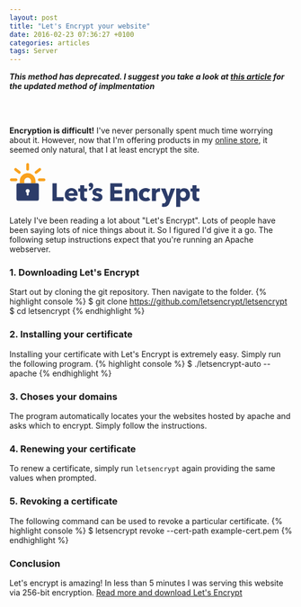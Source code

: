 ```yaml
---
layout: post
title: "Let's Encrypt your website"
date: 2016-02-23 07:36:27 +0100
categories: articles
tags: Server
---
```



_**This method has deprecated. I suggest you take a look at [this article](https://www.digitalocean.com/community/tutorials/how-to-secure-apache-with-let-s-encrypt-on-ubuntu-16-04) for the updated method of implmentation**_

<br><br>

**Encryption is difficult!** I've never personally spent much time worrying about it. However, now that I'm offering products in my [online store](https://tristanwhite.info/store/), it seemed only natural, that I at least encrypt the site.



<?xml version="1.0"?>
<svg width="339" height="81" xmlns="http://www.w3.org/2000/svg" xmlns:svg="http://www.w3.org/2000/svg">
 <g>
  <title>Layer 1</title>
  <g id="svg_1">
   <g id="svg_2">
    <g id="svg_3">
     <path id="svg_4" d="m76.621002,68.878998l0,-31.406998l7.629997,0l0,24.796997l12.153999,0l0,6.609001l-19.783997,0l0,0.000999z" fill="#2C3C69"/>
     <path id="svg_5" d="m121.546997,58.098999c0,0.295998 0,0.592003 0,0.888s-0.014999,0.576004 -0.043991,0.843002l-16.013008,0c0.059006,0.620995 0.244003,1.182999 0.555,1.685997s0.709999,0.938004 1.196999,1.308998c0.488007,0.370003 1.035004,0.658005 1.642006,0.864006c0.604996,0.208 1.233994,0.310997 1.884995,0.310997c1.153,0 2.130005,-0.213997 2.928001,-0.642998c0.799004,-0.429001 1.449005,-0.983002 1.952003,-1.664001l5.056992,3.194c-1.034988,1.507996 -2.401993,2.668999 -4.102997,3.482002c-1.700996,0.811996 -3.675995,1.219994 -5.921997,1.219994c-1.656998,0 -3.223999,-0.259995 -4.702003,-0.775993c-1.478996,-0.518005 -2.771996,-1.271004 -3.881996,-2.263c-1.108002,-0.990005 -1.981003,-2.210007 -2.616997,-3.659004s-0.953003,-3.104996 -0.953003,-4.969002c0,-1.802994 0.309998,-3.437996 0.931,-4.900997s1.463997,-2.706001 2.528999,-3.726002c1.064003,-1.021 2.32,-1.811996 3.771004,-2.373997c1.447998,-0.561001 3.015999,-0.843002 4.700996,-0.843002c1.625999,0 3.120003,0.274002 4.480003,0.820999s2.528,1.338001 3.504997,2.373001c0.975998,1.035 1.735992,2.292 2.283997,3.771c0.546005,1.478001 0.819,3.165001 0.819,5.056zm-6.697998,-2.794998c0,-1.153 -0.362,-2.144001 -1.086998,-2.972c-0.724998,-0.827 -1.812004,-1.242001 -3.260002,-1.242001c-0.709999,0 -1.360001,0.111 -1.951996,0.333s-1.108002,0.525002 -1.553001,0.909c-0.443001,0.384998 -0.798004,0.835999 -1.064003,1.354c-0.265999,0.517998 -0.414001,1.057999 -0.443001,1.618l9.359001,0z" fill="#2C3C69"/>
     <path id="svg_6" d="m133.167999,52.200001l0,8.461002c0,1.038994 0.199997,1.816994 0.600006,2.337997c0.397995,0.519997 1.11499,0.778 2.151001,0.778c0.353989,0 0.730988,-0.028 1.130997,-0.088997c0.399002,-0.059006 0.731003,-0.147003 0.998001,-0.266006l0.088989,5.323006c-0.502991,0.176994 -1.138992,0.332001 -1.906998,0.465996c-0.769989,0.133003 -1.537994,0.199005 -2.306992,0.199005c-1.479004,0 -2.722,-0.186005 -3.727005,-0.556007c-1.005997,-0.369995 -1.811996,-0.903999 -2.416992,-1.601997c-0.60701,-0.695999 -1.043015,-1.526001 -1.309006,-2.489998c-0.266998,-0.962997 -0.399002,-2.038002 -0.399002,-3.223999l0,-9.338001l-3.548996,0l0,-5.412003l3.503998,0l0,-5.810997l7.141998,0l0,5.810997l5.190002,0l0,5.412003l-5.190002,0z" fill="#2C3C69"/>
     <path id="svg_7" d="m161.912994,53.307999c-0.59201,-0.560997 -1.286011,-1.034 -2.085007,-1.418999c-0.798004,-0.383999 -1.640991,-0.577 -2.528,-0.577c-0.681,0 -1.30899,0.133999 -1.884995,0.398998c-0.576996,0.267002 -0.865005,0.726002 -0.865005,1.375c0,0.621002 0.317001,1.064003 0.953003,1.331001s1.664001,0.562 3.082993,0.887001c0.828003,0.177998 1.664001,0.43 2.507004,0.754997s1.604004,0.754005 2.283997,1.286003c0.680008,0.531998 1.227005,1.182999 1.642014,1.951996c0.412994,0.769005 0.620987,1.686005 0.620987,2.75c0,1.391006 -0.280991,2.565002 -0.842987,3.526001c-0.562012,0.960999 -1.294006,1.737 -2.196014,2.329002s-1.914993,1.019997 -3.037994,1.286003c-1.123993,0.266998 -2.248001,0.398994 -3.371002,0.398994c-1.804993,0 -3.570999,-0.287994 -5.302002,-0.864998c-1.728989,-0.575996 -3.17099,-1.427002 -4.32399,-2.551003l4.080994,-4.303001c0.649002,0.710007 1.447998,1.302002 2.395004,1.774002c0.945999,0.473999 1.951996,0.709999 3.016998,0.709999c0.591995,0 1.175995,-0.140999 1.751999,-0.421997c0.576996,-0.279999 0.865005,-0.776001 0.865005,-1.485001c0,-0.681 -0.354004,-1.182999 -1.064011,-1.509003c-0.709991,-0.324997 -1.817993,-0.664993 -3.326996,-1.020996c-0.768997,-0.177002 -1.537994,-0.413002 -2.306992,-0.709c-0.770004,-0.295998 -1.457001,-0.694 -2.062012,-1.197998c-0.605988,-0.502007 -1.10199,-1.123001 -1.485992,-1.863007c-0.384003,-0.737995 -0.576004,-1.625996 -0.576004,-2.660995c0,-1.331001 0.279999,-2.462002 0.843002,-3.394001c0.561996,-0.931999 1.285995,-1.692001 2.173996,-2.284c0.887009,-0.591999 1.87001,-1.027 2.949005,-1.308998s2.151001,-0.422001 3.216995,-0.422001c1.654999,0 3.274002,0.259998 4.856003,0.776001c1.582001,0.517998 2.921005,1.293999 4.014999,2.328999l-3.994995,4.127998z" fill="#2C3C69"/>
     <path id="svg_8" d="m179.567993,68.878998l0,-31.406998l21.113998,0l0,6.388l-13.794998,0l0,5.944l13.041,0l0,6.077l-13.041,0l0,6.521l14.593994,0l0,6.476997l-21.912994,0z" fill="#2C3C69"/>
     <path id="svg_9" d="m220.675003,68.878998l0,-12.065994c0,-0.621002 -0.053009,-1.212002 -0.154999,-1.774002c-0.104004,-0.562 -0.274002,-1.057003 -0.511002,-1.486c-0.237,-0.428001 -0.569,-0.769001 -0.998001,-1.021c-0.429001,-0.25 -0.968994,-0.377003 -1.619003,-0.377003s-1.220001,0.127003 -1.707993,0.377003c-0.487,0.251999 -0.895004,0.599998 -1.220001,1.042999s-0.569,0.953999 -0.731003,1.529999c-0.162994,0.577 -0.244003,1.175999 -0.244003,1.797001l0,11.976997l-7.319,0l0,-22.091l7.053009,0l0,3.061001l0.088989,0c0.266998,-0.473 0.613007,-0.938 1.042999,-1.396c0.428009,-0.459 0.932007,-0.850998 1.508011,-1.175999c0.576996,-0.325001 1.204987,-0.591999 1.885986,-0.799c0.680008,-0.206001 1.404007,-0.311001 2.173004,-0.311001c1.479004,0 2.735001,0.266998 3.770996,0.799s1.87001,1.220001 2.507004,2.062c0.636002,0.842999 1.094009,1.812 1.375,2.904999c0.279999,1.095001 0.421005,2.189003 0.421005,3.283001l0,13.661999l-7.320999,0l0,0.000999z" fill="#2C3C69"/>
     <path id="svg_10" d="m246.713013,53.929001c-0.415009,-0.532001 -0.977005,-0.959999 -1.686005,-1.285999c-0.709991,-0.325001 -1.436005,-0.488003 -2.173996,-0.488003c-0.770004,0 -1.464005,0.155003 -2.085007,0.466s-1.153,0.726002 -1.597,1.242001c-0.442993,0.518002 -0.791992,1.117001 -1.042999,1.797001c-0.250992,0.681004 -0.376999,1.404003 -0.376999,2.174c0,0.768997 0.117996,1.493004 0.354996,2.173004c0.236008,0.681 0.583008,1.279999 1.042007,1.796997c0.457993,0.517998 1.005005,0.924995 1.641998,1.220001c0.636002,0.295998 1.352997,0.443001 2.151001,0.443001c0.738007,0 1.470993,-0.139999 2.195007,-0.421005s1.30899,-0.687996 1.751984,-1.220001l4.037018,4.924004c-0.917023,0.887001 -2.101013,1.582001 -3.549011,2.084999c-1.44899,0.501999 -2.987,0.753998 -4.612991,0.753998c-1.74501,0 -3.374008,-0.266998 -4.887009,-0.798996c-1.511993,-0.531998 -2.826004,-1.308998 -3.940994,-2.329002c-1.115997,-1.019997 -1.992996,-2.253998 -2.632996,-3.702995s-0.959,-3.090004 -0.959,-4.924004c0,-1.804001 0.318985,-3.431 0.959,-4.880001c0.639999,-1.447998 1.516998,-2.683998 2.632996,-3.703999c1.11499,-1.021 2.429993,-1.804001 3.940994,-2.351002c1.513,-0.546997 3.126999,-0.820999 4.843002,-0.820999c0.798004,0 1.589005,0.074001 2.373001,0.223c0.783005,0.147003 1.536987,0.348 2.261993,0.599003s1.390015,0.562 1.996002,0.931999s1.132019,0.776001 1.575012,1.219997l-4.212006,4.877003z" fill="#2C3C69"/>
     <path id="svg_11" d="m268.032013,52.776001c-0.325989,-0.089001 -0.644012,-0.146999 -0.95401,-0.177002s-0.613983,-0.044998 -0.908997,-0.044998c-0.975983,0 -1.796997,0.177998 -2.462006,0.530998c-0.664978,0.354 -1.196991,0.781002 -1.596985,1.283001c-0.399017,0.500999 -0.688019,1.047001 -0.865021,1.636997s-0.265991,1.105003 -0.265991,1.548004l0,11.324997l-7.274994,0l0,-22.063999l7.009003,0l0,3.194l0.088989,0c0.562012,-1.132 1.359009,-2.055 2.395996,-2.77c1.034027,-0.715 2.232025,-1.071999 3.593018,-1.071999c0.294983,0 0.583984,0.015999 0.86499,0.044998c0.279999,0.029003 0.51001,0.074001 0.688019,0.133003l-0.312012,6.431999z" fill="#2C3C69"/>
     <path id="svg_12" d="m285.122009,72.206001c-0.442993,1.153 -0.938995,2.181 -1.485992,3.083c-0.546997,0.901001 -1.197021,1.669998 -1.951019,2.306999c-0.753998,0.636002 -1.641998,1.114998 -2.661987,1.441002c-1.019989,0.324997 -2.226013,0.487999 -3.61499,0.487999c-0.681,0 -1.382996,-0.044998 -2.106018,-0.134003c-0.725983,-0.088997 -1.354004,-0.207001 -1.885986,-0.353996l0.798981,-6.121002c0.354004,0.116997 0.746002,0.213997 1.176025,0.288002c0.427979,0.072998 0.819977,0.110001 1.174988,0.110001c1.123993,0 1.937012,-0.259003 2.440002,-0.776001c0.501984,-0.518005 0.931,-1.249001 1.286011,-2.195l0.709991,-1.818001l-9.22699,-21.736l8.072998,0l4.923981,14.195l0.132996,0l4.391998,-14.195l7.718018,0l-9.893005,25.417z" fill="#2C3C69"/>
     <path id="svg_13" d="m321.496002,57.745003c0,1.537994 -0.237,3.016998 -0.709991,4.435997c-0.473999,1.419998 -1.161011,2.668999 -2.062012,3.748001c-0.902008,1.080002 -2.003998,1.945 -3.304993,2.596001c-1.302002,0.649002 -2.779999,0.975998 -4.437012,0.975998c-1.359985,0 -2.645996,-0.273003 -3.859009,-0.82s-2.15799,-1.293999 -2.838989,-2.239998l-0.087982,0l0,13.085999l-7.275024,0l0,-32.739002l6.920013,0l0,2.706001l0.132996,0c0.681,-0.887001 1.618988,-1.662998 2.816986,-2.328999c1.197021,-0.665001 2.609009,-0.998001 4.236023,-0.998001c1.596985,0 3.044983,0.311001 4.346985,0.931999c1.300995,0.621002 2.402008,1.464001 3.304993,2.528s1.597015,2.299999 2.085022,3.704002c0.488007,1.404999 0.731995,2.876999 0.731995,4.414001zm-7.053009,0c0,-0.709999 -0.110016,-1.403999 -0.332001,-2.085003c-0.222015,-0.68 -0.548004,-1.278999 -0.97699,-1.797001c-0.429016,-0.516998 -0.969025,-0.938 -1.619019,-1.264s-1.403992,-0.487999 -2.261993,-0.487999c-0.828003,0 -1.567993,0.162998 -2.217987,0.487999c-0.651001,0.325001 -1.206024,0.754002 -1.664001,1.285999c-0.459015,0.532001 -0.813019,1.139 -1.064026,1.818001c-0.251984,0.681004 -0.376984,1.375004 -0.376984,2.085003s0.125,1.404999 0.376984,2.084999c0.251007,0.681 0.605011,1.285995 1.064026,1.818001c0.457977,0.531998 1.013,0.961998 1.664001,1.286995c0.648987,0.325005 1.389984,0.487 2.217987,0.487c0.856995,0 1.610992,-0.161995 2.261993,-0.487s1.190002,-0.754997 1.619019,-1.286995s0.754974,-1.146004 0.97699,-1.841003c0.221008,-0.693001 0.332001,-1.394997 0.332001,-2.104996z" fill="#2C3C69"/>
     <path id="svg_14" d="m333.118011,52.200001l0,8.461002c0,1.038994 0.200012,1.816994 0.600006,2.337997c0.39798,0.519997 1.11499,0.778 2.151001,0.778c0.354004,0 0.730988,-0.028 1.130981,-0.088997c0.399017,-0.059006 0.731018,-0.147003 0.998016,-0.266006l0.088989,5.323006c-0.502991,0.176994 -1.139008,0.332001 -1.906982,0.465996c-0.77002,0.133003 -1.538025,0.199005 -2.307007,0.199005c-1.479004,0 -2.722015,-0.186005 -3.72702,-0.556007c-1.005981,-0.369995 -1.811981,-0.903999 -2.416992,-1.601997c-0.606995,-0.695999 -1.042999,-1.526001 -1.30899,-2.489998c-0.266998,-0.962997 -0.399017,-2.038002 -0.399017,-3.223999l0,-9.338001l-3.548981,0l0,-5.412003l3.503998,0l0,-5.810997l7.141998,0l0,5.810997l5.190002,0l0,5.412003l-5.190002,0z" fill="#2C3C69"/>
    </g>
   </g>
   <path id="svg_15" d="m145.009995,36.869999c-2.182999,0 -3.891998,1.573002 -3.891998,3.582001c0,2.116001 1.438995,3.536999 3.582001,3.536999c0.182999,0 0.355988,-0.016998 0.518997,-0.049999c-0.343002,1.566002 -1.852005,2.690002 -3.278,2.915001l-0.290009,0.046001l0,3.376999l0.376007,-0.035999c1.729996,-0.165001 3.438995,-0.951 4.690994,-2.157001c1.632004,-1.572998 2.49501,-3.843998 2.49501,-6.568001c0,-2.691998 -1.76799,-4.646 -4.203003,-4.646z" fill="#2C3C69"/>
  </g>
  <g id="svg_16">
   <path id="svg_17" d="m46.488998,37.568001l-8.039997,0l0,-4.128002c0,-3.296997 -2.683002,-5.979 -5.98,-5.979c-3.297001,0 -5.979,2.683002 -5.979,5.979l0,4.128002l-8.040001,0l0,-4.128002c0,-7.73 6.288998,-14.019999 14.02,-14.019999s14.02,6.289 14.02,14.019999l0,4.128002l-0.001003,0z" fill="#F9A11D"/>
  </g>
  <path id="svg_18" d="m49.731998,37.568001l-34.524998,0c-1.474001,0 -2.68,1.205997 -2.68,2.68l0,25.540001c0,1.473999 1.205999,2.68 2.68,2.68l34.524998,0c1.474003,0 2.68,-1.206001 2.68,-2.68l0,-25.540001c0,-1.474003 -1.205997,-2.68 -2.68,-2.68zm-15.512997,16.769001l0,3.460995c0,0.966003 -0.784,1.749001 -1.749001,1.749001s-1.749001,-0.783997 -1.749001,-1.749001l0,-3.459995c-1.076,-0.611 -1.803001,-1.764 -1.803001,-3.09c0,-1.962002 1.591,-3.552002 3.552002,-3.552002c1.961998,0 3.551998,1.591 3.551998,3.552002c0,1.325001 -0.727001,2.478001 -1.802998,3.089001z" fill="#2C3C69"/>
  <path id="svg_19" d="m11.707001,33.759998l-8.331,0c-1.351001,0 -2.446,-1.094997 -2.446,-2.445999s1.094999,-2.445999 2.446,-2.445999l8.331,0c1.351,0 2.445999,1.095001 2.445999,2.445999s-1.096001,2.445999 -2.445999,2.445999z" fill="#F9A11D"/>
  <path id="svg_20" d="m17.575001,20.655001c-0.546001,0 -1.097,-0.182001 -1.552,-0.557001l-6.59,-5.418999c-1.043001,-0.858002 -1.194,-2.399 -0.335001,-3.443001c0.858,-1.042999 2.399,-1.194 3.443001,-0.336l6.59,5.419001c1.042999,0.858 1.194,2.399 0.334999,3.442999c-0.483,0.589001 -1.184,0.893002 -1.890999,0.893002z" fill="#F9A11D"/>
  <path id="svg_21" d="m32.469002,14.895c-1.351002,0 -2.446003,-1.095001 -2.446003,-2.446001l0,-8.396999c0,-1.351 1.095001,-2.446 2.446003,-2.446s2.445999,1.095 2.445999,2.446l0,8.396999c0,1.351 -1.095001,2.446001 -2.445999,2.446001z" fill="#F9A11D"/>
  <g id="svg_22">
   <g id="svg_23">
    <path id="svg_24" d="m47.362999,20.655001c-0.707001,0 -1.406998,-0.304001 -1.890999,-0.893002c-0.858002,-1.042999 -0.708,-2.584999 0.334999,-3.442999l6.59,-5.419001c1.044003,-0.858 2.585003,-0.706999 3.442997,0.336c0.858002,1.042999 0.708,2.584999 -0.334999,3.443001l-6.589996,5.418999c-0.455002,0.375 -1.005001,0.557001 -1.552002,0.557001z" fill="#F9A11D"/>
   </g>
  </g>
  <path id="svg_25" d="m61.563004,33.759998l-8.410004,0c-1.351002,0 -2.445999,-1.094997 -2.445999,-2.445999s1.094997,-2.445999 2.445999,-2.445999l8.410004,0c1.350998,0 2.445999,1.095001 2.445999,2.445999s-1.095001,2.445999 -2.445999,2.445999z" fill="#F9A11D"/>
 </g>
</svg>

Lately I've been reading a lot about "Let's Encrypt". Lots of people have been saying lots of nice things about it. So I figured I'd give it a go. The following setup instructions expect that you're running an Apache webserver.

### 1. Downloading Let's Encrypt
Start out by cloning the git repository. Then navigate to the folder.
{% highlight console %}
$ git clone https://github.com/letsencrypt/letsencrypt
$ cd letsencrypt
{% endhighlight %}

### 2. Installing your certificate
Installing your certificate with Let's Encrypt is extremely easy. Simply run the following program.
{% highlight console %}
$ ./letsencrypt-auto --apache
{% endhighlight %}

### 3. Choses your domains
The program automatically locates your the websites hosted by apache and asks which to encrypt. Simply follow the instructions.

### 4. Renewing your certificate
To renew a certificate, simply run <code>letsencrypt</code> again providing the same values when prompted.

### 5. Revoking a certificate
The following command can be used to revoke a particular certificate.
{% highlight console %}
$ letsencrypt revoke --cert-path example-cert.pem
{% endhighlight %}

### Conclusion
Let's encrypt is amazing! In less than 5 minutes I was serving this website via 256-bit encryption.
<a href="https://github.com/letsencrypt/letsencrypt" target="top">Read more and download Let's Encrypt</a>
